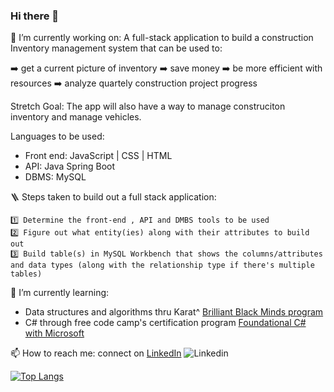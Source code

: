 ### Hi there 👋
🔭 I’m currently working on:
 A full-stack application to build a construction Inventory management system that can be used to:
 
  ➡️ get a current picture of inventory
  ➡️ save money
  ➡️ be more efficient with resources
  ➡️ analyze quartely construction project progress 
 
 Stretch Goal: The app will also have a way to manage construciton inventory and manage vehicles.

 Languages to be used:
  - Front end: JavaScript | CSS | HTML
  - API: Java Spring Boot
  - DBMS: MySQL

🪜 Steps taken to build out a full stack application:

    1️⃣ Determine the front-end , API and DMBS tools to be used
    2️⃣ Figure out what entity(ies) along with their attributes to build out
    3️⃣ Build table(s) in MySQL Workbench that shows the columns/attributes and data types (along with the relationship type if there's multiple tables)
 
🌱 I’m currently learning:
 - Data structures and algorithms thru Karat^ [Brilliant Black Minds program](https://central.karat.io/users/sign_in?bbm=true&_ga=2.140232059.938155976.1685156593-1002762848.1674590087&&__hstc=264156438.48bf26c9c669a01f3077197121708552.1685156890106.1685156890106.1685159591289.2&__hssc=264156438.1.1685159591289&__hsfp=3742987867&hsutk=48bf26c9c669a01f3077197121708552&contentType=landing-page&_gl=1*1hcpud0*_gcl_au*MTM5ODAwNjI3OC4xNjg1MTU2NTkz) 
 - C# through free code camp's certification program [Foundational C# with Microsoft](https://www.freecodecamp.org/learn/foundational-c-sharp-with-microsoft/write-your-first-code-using-c-sharp/perform-basic-string-formatting-in-c-sharp)
 
📫 How to reach me: connect on [LinkedIn](https://www.linkedin.com/in/fredericasblissett/) ![Linkedin](https://i.stack.imgur.com/gVE0j.png)

[![Top Langs](https://github-readme-stats.vercel.app/api/top-langs/?username=redricasa)](https://github.com/anuraghazra/github-readme-stats)


